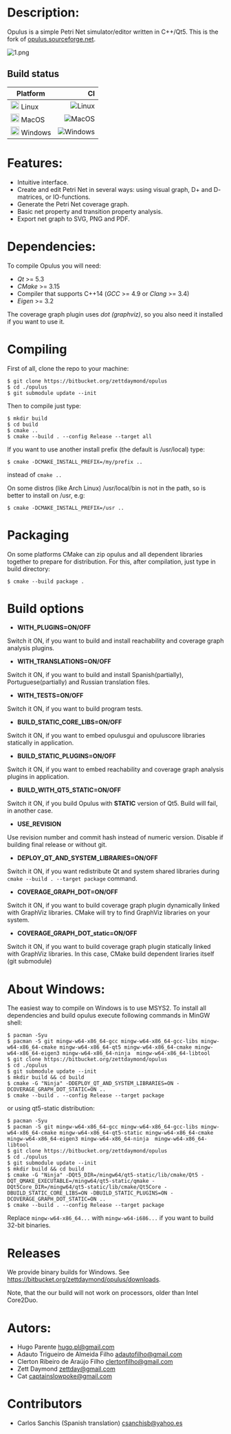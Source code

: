 # Description: #

Opulus is a simple Petri Net simulator/editor written in C++/Qt5. This is the fork of [opulus.sourceforge.net](opulus.sourceforge.net).

![1.png](https://bitbucket.org/repo/7X6BR9/images/653296000-1.png)

## Build status ##
| Platform | CI |
|----------|--:|
| <img src="https://raw.githubusercontent.com/zettdaymond/Font-Awesome/master/svgs/brands/linux.svg?sanitize=true" height="20" /> Linux | ![Linux](https://github.com/zettdaymond/opulus/workflows/Linux/badge.svg)|
| <img src="https://raw.githubusercontent.com/zettdaymond/Font-Awesome/master/svgs/brands/apple.svg?sanitize=true" height="20" /> MacOS | ![MacOS](https://github.com/zettdaymond/opulus/workflows/MacOS/badge.svg)|
| <img src="https://raw.githubusercontent.com/zettdaymond/Font-Awesome/master/svgs/brands/windows.svg?sanitize=true" height="20" /> Windows | ![Windows](https://github.com/zettdaymond/opulus/workflows/Windows/badge.svg) |


# Features: #
* Intuitive interface.
* Create and edit Petri Net in several ways: using visual graph, D+ and D- matrices, or IO-functions.
* Generate the Petri Net coverage graph.
* Basic net property and transition property analysis.
* Export net graph to SVG, PNG and PDF.

# Dependencies: #
To compile Opulus you will need:

* *Qt* >= 5.3
* *CMake* >= 3.15
* Compiler that supports C++14 (*GCC* >= 4.9 or *Clang* >= 3.4)
* *Eigen* >= 3.2

The coverage graph plugin uses *dot (graphviz)*, so you also need it installed if you want to use it.

# Compiling #
First of all, clone the repo to your machine:
```
$ git clone https://bitbucket.org/zettdaymond/opulus
$ cd ./opulus
$ git submodule update --init
```
Then to compile just type:
```
$ mkdir build
$ cd build
$ cmake ..
$ cmake --build . --config Release --target all
```
If you want to use another install prefix (the default is /usr/local) type:
```
$ cmake -DCMAKE_INSTALL_PREFIX=/my/prefix ..
```
instead of `cmake ..`

On some distros (like Arch Linux) /usr/local/bin is not in the path, so is better to install on /usr, e.g:
```
$ cmake -DCMAKE_INSTALL_PREFIX=/usr ..
```

# Packaging #
On some platforms CMake can zip opulus and all dependent libraries together to prepare for distribution.
For this, after compilation, just type in build directory:
```
$ cmake --build package .
```

# Build options #

- **WITH_PLUGINS=ON/OFF** 

Switch it ON, if you want to build and install reachability and coverage graph analysis plugins.

- **WITH_TRANSLATIONS=ON/OFF**

Switch it ON, if you want to build and install Spanish(partially), Portuguese(partially) and Russian translation files.

- **WITH_TESTS=ON/OFF**

Switch it ON, if you want to build program tests.

- **BUILD_STATIC_CORE_LIBS=ON/OFF** 

Switch it ON, if you want to embed opulusgui and opuluscore libraries statically in application.

- **BUILD_STATIC_PLUGINS=ON/OFF**

Switch it ON, if you want to embed reachability and coverage graph analysis plugins in application.

- **BUILD_WITH_QT5_STATIC=ON/OFF** 

Switch it ON, if you build Opulus with **STATIC** version of Qt5. Build will fail, in another case.

- **USE_REVISION** 

Use revision number and commit hash instead of numeric version. Disable if building final release or without git.

- **DEPLOY_QT_AND_SYSTEM_LIBRARIES=ON/OFF**

Switch it ON, if you want redistribute Qt and system shared libraries during `cmake --build . --target package` command.


- **COVERAGE_GRAPH_DOT=ON/OFF**

Switch it ON, if you want to build coverage graph plugin dynamically linked with GraphViz libraries. CMake will try to find GraphViz libraries on your system.

- **COVERAGE_GRAPH_DOT_static=ON/OFF**

Switch it ON, if you want to build coverage graph plugin statically linked with GraphViz libraries. In this case, CMake build dependent liraries itself (git submodule)

# About Windows: #
The easiest way to compile on Windows is to use MSYS2. To install all dependencies and build opulus execute following commands in MinGW shell:
```
$ pacman -Syu
$ pacman -S git mingw-w64-x86_64-gcc mingw-w64-x86_64-gcc-libs mingw-w64-x86_64-cmake mingw-w64-x86_64-qt5 mingw-w64-x86_64-cmake mingw-w64-x86_64-eigen3 mingw-w64-x86_64-ninja  mingw-w64-x86_64-libtool
$ git clone https://bitbucket.org/zettdaymond/opulus
$ cd ./opulus
$ git submodule update --init
$ mkdir build && cd build
$ cmake -G "Ninja" -DDEPLOY_QT_AND_SYSTEM_LIBRARIES=ON -DCOVERAGE_GRAPH_DOT_STATIC=ON ..
$ cmake --build . --config Release --target package
```
or using qt5-static distribution:
```
$ pacman -Syu
$ pacman -S git mingw-w64-x86_64-gcc mingw-w64-x86_64-gcc-libs mingw-w64-x86_64-cmake mingw-w64-x86_64-qt5-static mingw-w64-x86_64-cmake mingw-w64-x86_64-eigen3 mingw-w64-x86_64-ninja  mingw-w64-x86_64-libtool
$ git clone https://bitbucket.org/zettdaymond/opulus
$ cd ./opulus
$ git submodule update --init
$ mkdir build && cd build
$ cmake -G "Ninja" -DQt5_DIR=/mingw64/qt5-static/lib/cmake/Qt5 -DQT_QMAKE_EXECUTABLE=/mingw64/qt5-static/qmake -DQt5Core_DIR=/mingw64/qt5-static/lib/cmake/Qt5Core -DBUILD_STATIC_CORE_LIBS=ON -DBUILD_STATIC_PLUGINS=ON -DCOVERAGE_GRAPH_DOT_STATIC=ON ..
$ cmake --build . --config Release --target package
```

Replace `mingw-w64-x86_64...` with `mingw-w64-i686...` if you want to build 32-bit binaries. 

# Releases #
We provide binary builds for Windows. See https://bitbucket.org/zettdaymond/opulus/downloads. 

Note, that the our build will not work on processors, older than Intel Core2Duo.


# Autors: #
- Hugo Parente <hugo.pl@gmail.com>
- Adauto Trigueiro de Almeida Filho <adautofilho@gmail.com>
- Clerton Ribeiro de Araújo Filho <clertonfilho@gmail.com>
- Zett Daymond <zettday@gmail.com>
- Cat <captainslowpoke@gmail.com>

# Contributors #
- Carlos Sanchis (Spanish translation) <csanchisb@yahoo.es>
